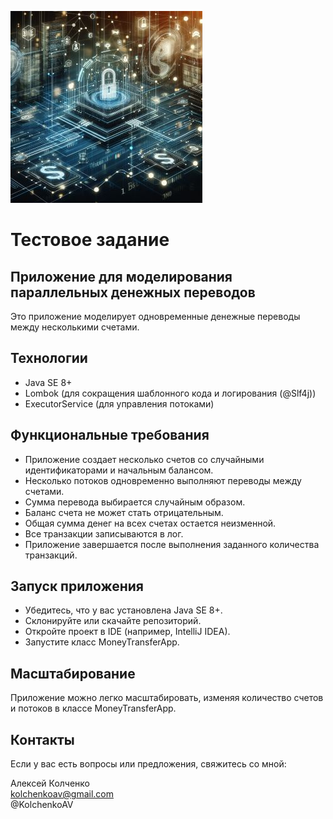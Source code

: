 ![Иллюстрация к проекту](OIG4.jpg)
# Тестовое задание

## Приложение для моделирования параллельных денежных переводов

Это приложение моделирует одновременные денежные переводы между несколькими счетами.

## Технологии
* Java SE 8+
* Lombok (для сокращения шаблонного кода и логирования  (@Slf4j))
* ExecutorService (для управления потоками)

## Функциональные требования
* Приложение создает несколько счетов со случайными идентификаторами и начальным балансом.
* Несколько потоков одновременно выполняют переводы между счетами.
* Сумма перевода выбирается случайным образом.
* Баланс счета не может стать отрицательным.
* Общая сумма денег на всех счетах остается неизменной.
* Все транзакции записываются в лог.
* Приложение завершается после выполнения заданного количества транзакций.

## Запуск приложения
* Убедитесь, что у вас установлена Java SE 8+.
* Склонируйте или скачайте репозиторий.
* Откройте проект в IDE (например, IntelliJ IDEA).
* Запустите класс MoneyTransferApp.

## Масштабирование
Приложение можно легко масштабировать, изменяя количество счетов и потоков в классе MoneyTransferApp.

## Контакты
Если у вас есть вопросы или предложения, свяжитесь со мной:

Алексей Колченко  
kolchenkoav@gmail.com  
@KolchenkoAV
